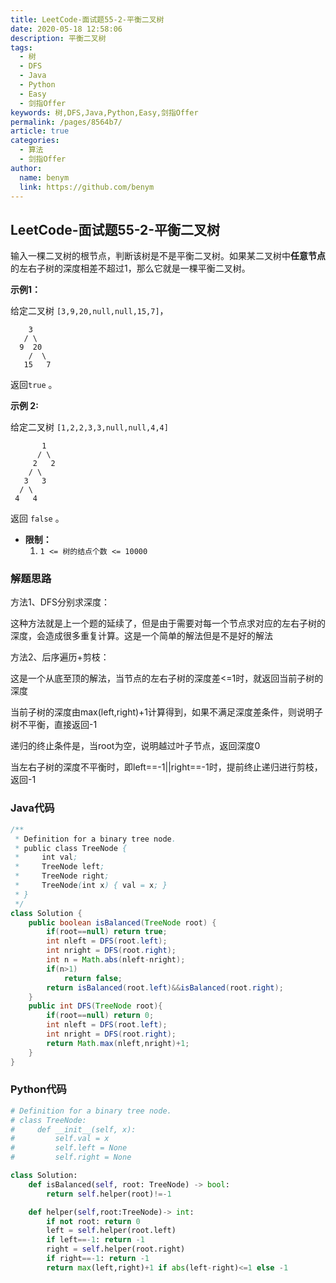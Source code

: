 ```yaml
---
title: LeetCode-面试题55-2-平衡二叉树
date: 2020-05-18 12:58:06
description: 平衡二叉树
tags: 
  - 树
  - DFS
  - Java
  - Python
  - Easy
  - 剑指Offer
keywords: 树,DFS,Java,Python,Easy,剑指Offer
permalink: /pages/8564b7/
article: true
categories: 
  - 算法
  - 剑指Offer
author: 
  name: benym
  link: https://github.com/benym
---
```


## LeetCode-面试题55-2-平衡二叉树 

输入一棵二叉树的根节点，判断该树是不是平衡二叉树。如果某二叉树中**任意节点**的左右子树的深度相差不超过1，那么它就是一棵平衡二叉树。

 <!--more-->

**示例1：**

给定二叉树 `[3,9,20,null,null,15,7]`，

```
    3
   / \
  9  20
    /  \
   15   7
```

返回`true` 。

**示例 2:**

给定二叉树 `[1,2,2,3,3,null,null,4,4]`

```
       1
      / \
     2   2
    / \
   3   3
  / \
 4   4
```

返回 `false` 。

- **限制：**
  1. `1 <= 树的结点个数 <= 10000`

### 解题思路

方法1、DFS分别求深度：

这种方法就是上一个题的延续了，但是由于需要对每一个节点求对应的左右子树的深度，会造成很多重复计算。这是一个简单的解法但是不是好的解法

方法2、后序遍历+剪枝：

这是一个从底至顶的解法，当节点的左右子树的深度差<=1时，就返回当前子树的深度

当前子树的深度由max(left,right)+1计算得到，如果不满足深度差条件，则说明子树不平衡，直接返回-1

递归的终止条件是，当root为空，说明越过叶子节点，返回深度0

当左右子树的深度不平衡时，即left==-1||right==-1时，提前终止递归进行剪枝，返回-1

### Java代码

```java
/**
 * Definition for a binary tree node.
 * public class TreeNode {
 *     int val;
 *     TreeNode left;
 *     TreeNode right;
 *     TreeNode(int x) { val = x; }
 * }
 */
class Solution {
    public boolean isBalanced(TreeNode root) {
        if(root==null) return true;
        int nleft = DFS(root.left);
        int nright = DFS(root.right);
        int n = Math.abs(nleft-nright);
        if(n>1)
            return false;
        return isBalanced(root.left)&&isBalanced(root.right);
    }
    public int DFS(TreeNode root){
        if(root==null) return 0;
        int nleft = DFS(root.left);
        int nright = DFS(root.right);
        return Math.max(nleft,nright)+1;
    }
}
```

### Python代码

```python
# Definition for a binary tree node.
# class TreeNode:
#     def __init__(self, x):
#         self.val = x
#         self.left = None
#         self.right = None

class Solution:
    def isBalanced(self, root: TreeNode) -> bool:
        return self.helper(root)!=-1

    def helper(self,root:TreeNode)-> int:
        if not root: return 0
        left = self.helper(root.left)
        if left==-1: return -1
        right = self.helper(root.right)
        if right==-1: return -1
        return max(left,right)+1 if abs(left-right)<=1 else -1
```
